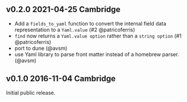 v0.2.0 2021-04-25 Cambridge
---------------------------

- Add a `fields_to_yaml` function to convert the internal field data
  representation to a `Yaml.value` (#2 @patricoferris)
- `find` now returns a `Yaml.value option` rather than a `string option`
  (#1 @patricoferris)
- port to dune (@avsm)
- use Yaml library to parse front matter instead of a homebrew parser. (@avsm)

v0.1.0 2016-11-04 Cambridge
---------------------------

Initial public release.
